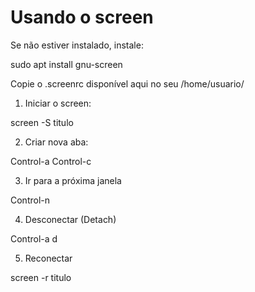 # Usando o screen

Se não estiver instalado, instale:

sudo apt install gnu-screen

Copie o .screenrc disponível aqui no seu /home/usuario/

1. Iniciar o screen:

screen -S titulo

2. Criar nova aba:

Control-a Control-c

3. Ir para a próxima janela

Control-n

4. Desconectar (Detach)

Control-a d

5. Reconectar

screen -r titulo





